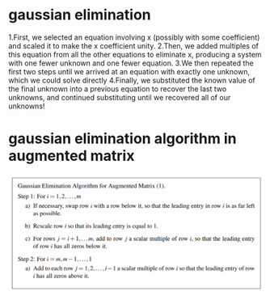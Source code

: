 # gaussian elimination
1.First, we selected an equation involving x (possibly with some coefficient) and scaled it to make the x
coefficient unity.
2.Then, we added multiples of this equation from all the other equations to eliminate x, producing a
system with one fewer unknown and one fewer equation.
3.We then repeated the first two steps until we arrived at an equation with exactly one unknown, which
we could solve directly
4.Finally, we substituted the known value of the final unknown into a previous equation to recover the
last two unknowns, and continued substituting until we recovered all of our unknowns!

# gaussian elimination algorithm in augmented matrix
![gaussian](../images/gaussian.png)























